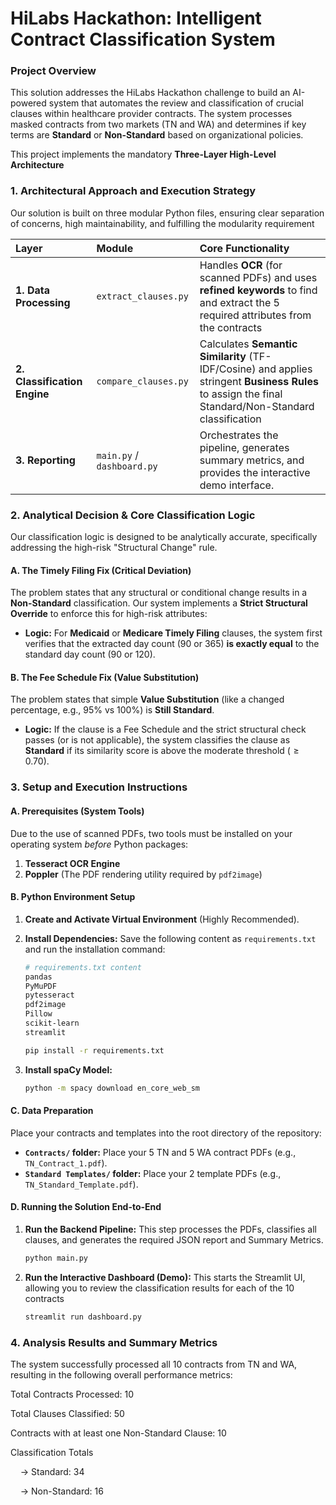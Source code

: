 # HiLabs Hackathon: Intelligent Contract Classification System


### Project Overview

This solution addresses the HiLabs Hackathon challenge to build an AI-powered system that automates the review and classification of crucial clauses within healthcare provider contracts. The system processes masked contracts from two markets (TN and WA) and determines if key terms are **Standard** or **Non-Standard** based on organizational policies.

This project implements the mandatory **Three-Layer High-Level Architecture**

### 1\. Architectural Approach and Execution Strategy

Our solution is built on three modular Python files, ensuring clear separation of concerns, high maintainability, and fulfilling the modularity requirement

| Layer | Module | Core Functionality 
| :--- | :--- | :--- 
| **1. Data Processing** | `extract_clauses.py` | Handles **OCR** (for scanned PDFs) and uses **refined keywords** to find and extract the 5 required attributes from the contracts
| **2. Classification Engine** | `compare_clauses.py` | Calculates **Semantic Similarity** (TF-IDF/Cosine) and applies stringent **Business Rules** to assign the final Standard/Non-Standard classification
| **3. Reporting** | `main.py` / `dashboard.py` | Orchestrates the pipeline, generates summary metrics, and provides the interactive demo interface.

### 2\. Analytical Decision & Core Classification Logic

Our classification logic is designed to be analytically accurate, specifically addressing the high-risk "Structural Change" rule.

#### A. The Timely Filing Fix (Critical Deviation)

The problem states that any structural or conditional change results in a **Non-Standard** classification. Our system implements a **Strict Structural Override** to enforce this for high-risk attributes:

  * **Logic:** For **Medicaid** or **Medicare Timely Filing** clauses, the system first verifies that the extracted day count ($90$ or $365$) **is exactly equal** to the standard day count ($90$ or $120$).

#### B. The Fee Schedule Fix (Value Substitution)

The problem states that simple **Value Substitution** (like a changed percentage, e.g., $95\%$ vs $100\%$) is **Still Standard**.

  * **Logic:** If the clause is a Fee Schedule and the strict structural check passes (or is not applicable), the system classifies the clause as **Standard** if its similarity score is above the moderate threshold ($\ge 0.70$).

### 3\. Setup and Execution Instructions

#### A. Prerequisites (System Tools)

Due to the use of scanned PDFs, two tools must be installed on your operating system *before* Python packages:

1.  **Tesseract OCR Engine**
2.  **Poppler** (The PDF rendering utility required by `pdf2image`)

#### B. Python Environment Setup

1.  **Create and Activate Virtual Environment** (Highly Recommended).

2.  **Install Dependencies:** Save the following content as `requirements.txt` and run the installation command:

    ```bash
    # requirements.txt content
    pandas
    PyMuPDF
    pytesseract
    pdf2image
    Pillow
    scikit-learn
    streamlit
    ```

    ```bash
    pip install -r requirements.txt
    ```

3.  **Install spaCy Model:**

    ```bash
    python -m spacy download en_core_web_sm
    ```

#### C. Data Preparation

Place your contracts and templates into the root directory of the repository:

  * **`Contracts/` folder:** Place your 5 TN and 5 WA contract PDFs (e.g., `TN_Contract_1.pdf`).
  * **`Standard Templates/` folder:** Place your 2 template PDFs (e.g., `TN_Standard_Template.pdf`).

#### D. Running the Solution End-to-End

1.  **Run the Backend Pipeline:** This step processes the PDFs, classifies all clauses, and generates the required JSON report and Summary Metrics.

    ```bash
    python main.py
    ```

2.  **Run the Interactive Dashboard (Demo):** This starts the Streamlit UI, allowing you to review the classification results for each of the 10 contracts

    ```bash
    streamlit run dashboard.py
    ```
### 4\. Analysis Results and Summary Metrics
The system successfully processed all 10 contracts from TN and WA, resulting in the following overall performance metrics:

Total Contracts Processed:  10

Total Clauses Classified:  50

Contracts with at least one Non-Standard Clause:  10

Classification Totals

    → Standard:  34

    → Non-Standard:  16
